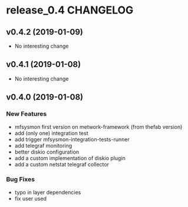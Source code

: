 # release_0.4 CHANGELOG



## v0.4.2 (2019-01-09)

- No interesting change


## v0.4.1 (2019-01-08)

- No interesting change


## v0.4.0 (2019-01-08)

### New Features
- mfsysmon first version on metwork-framework (from thefab version)
- add (only one) integration test
- add trigger mfsysmon-integration-tests-runner
- add telegraf monitoring
- better diskio configuration
- add a custom implementation of diskio plugin
- add a custom netstat telegraf collector


### Bug Fixes
- typo in layer dependencies
- fix user used





